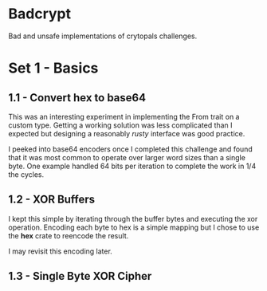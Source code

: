 # Badcrypt

Bad and unsafe implementations of crytopals challenges.

# Set 1 - Basics

## 1.1 - Convert hex to base64

This was an interesting experiment in implementing the From trait on a custom
type. Getting a working solution was less complicated than I expected but designing
a reasonably _rusty_ interface was good practice.

I peeked into base64 encoders once I completed this challenge and found that
it was most common to operate over larger word sizes than a single byte. One
example handled 64 bits per iteration to complete the work in 1/4 the cycles.

## 1.2 - XOR Buffers

I kept this simple by iterating through the buffer bytes and executing the xor operation. Encoding each byte to hex is a simple
mapping but I chose to use the **hex** crate to reencode the result.

I may revisit this encoding later.

## 1.3 - Single Byte XOR Cipher